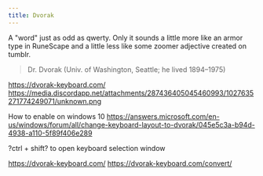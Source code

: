 ```yaml
---
title: Dvorak
---
```


A "word" just as odd as qwerty. Only it sounds a little more like an armor type in RuneScape and a little less like some zoomer adjective created on tumblr.

> Dr. Dvorak (Univ. of Washington, Seattle; he lived 1894–1975)

<https://dvorak-keyboard.com/>
<https://media.discordapp.net/attachments/287436405045460993/1027635271774249071/unknown.png>

How to enable on windows 10
<https://answers.microsoft.com/en-us/windows/forum/all/change-keyboard-layout-to-dvorak/045e5c3a-b94d-4938-a110-5f89f406e289>

?ctrl + shift? to open keyboard selection window

<https://dvorak-keyboard.com/>
<https://dvorak-keyboard.com/convert/>
